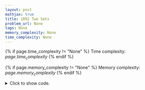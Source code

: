 ```yaml
---
layout: post
mathjax: true
title: 1092 Two Sets
problem_url: None
tags: None
memory_complexity: None
time_complexity: None
---
```




{% if page.time_complexity != "None" %}
Time complexity: ${{ page.time_complexity }}$
{% endif %}

{% if page.memory_complexity != "None" %}
Memory complexity: ${{ page.memory_complexity }}$
{% endif %}

<details>
<summary>
<p style="display:inline">Click to show code.</p>
</summary>
```cpp
{% raw %}
using namespace std;
using ll = long long;
const int NMAX = 1e6 + 11;
bool taken[NMAX];
int ntaken;
bool possible(int n, ll sum)
{
    if (sum % 2 == 1)
        return false;
    sum /= 2;
    for (int i = n; i >= 1 and sum > 0; --i)
    {
        if (sum - i >= 0)
        {
            ++ntaken;
            taken[i] = true;
            sum -= i;
        }
    }
    return true;
}
int main(void)
{
    int n;
    ll sum = 0;
    cin >> n;
    for (int i = 1; i <= n; ++i)
        sum += i;
    if (possible(n, sum))
    {
        cout << "YES" << endl;
        cout << ntaken << endl;
        for (int i = 1; i <= n; ++i)
            if (taken[i])
                cout << i << " ";
        cout << endl;
        cout << n - ntaken << endl;
        for (int i = 1; i <= n; ++i)
            if (not taken[i])
                cout << i << " ";
    }
    else
        cout << "NO" << endl;
    return 0;
}

{% endraw %}
```
</details>

